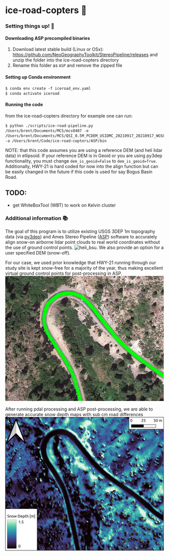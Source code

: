 # ice-road-copters :helicopter:

###  Setting things up! :hammer:
#### Downloading ASP precompiled binaries
1. Download latest stable build (Linux or OSx): https://github.com/NeoGeographyToolkit/StereoPipeline/releases and unzip the folder into the ice-road-copters directory
2. Rename this folder as `ASP` and remove the zipped file


#### Setting up Conda environment 

```
$ conda env create -f iceroad_env.yaml
$ conda activate iceroad
```

#### Running the code
from the ice-road-copters directory for example one can run:
```
$ python ./scripts/ice-road-pipeline.py /Users/brent/Documents/MCS/mcs0407 -e /Users/brent/Documents/MCS/QSI_0.5M_PCDEM_USIDMC_20210917_20210917_WGS84_proj.tif -a /Users/brent/Code/ice-road-copters/ASP/bin 
```
NOTE: that this code assumes you are using a reference DEM (and heli lidar data) in ellipsoid. If your reference DEM is in Geoid or you are using py3dep functionality, you must change `dem_is_geoid=False` to `dem_is_geoid=True`. Additionally, HWY-21 is hard coded for now into the align function but can be easily changed in the future if this code is used for say Bogus Basin Road.

## TODO:
 - get WhiteBoxTool (WBT) to work on Kelvin cluster


###  Additional information :books:
The goal of this program is to utilize existing USGS 3DEP 1m topography data (via [py3dep](https://github.com/hyriver/py3dep)) and Ames Stereo Pipeline ([ASP](https://github.com/NeoGeographyToolkit/StereoPipeline)) software to accurately align snow-on airborne lidar point clouds to real world coordinates without the use of ground control points.
![heli_bsu](./docs/heli.png). We also provide an option for a user specified DEM (snow-off).

For our case, we used prior knowledge that HWY-21 running through our study site is kept snow-free for a majority of the year, thus making excellent virtual ground control points for post-processing in ASP.
![roads](./docs/roads.png)

After running pdal processing and ASP post-processing, we are able to generate accurate snow depth maps with sub cm road differences
![snow](./docs/snow.jpeg)